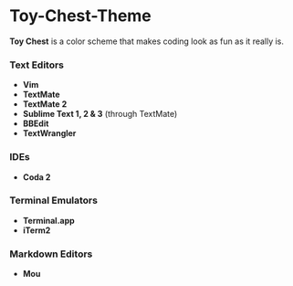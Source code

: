 Toy-Chest-Theme
===============

**Toy Chest** is a color scheme that makes coding look as fun as it really is.

### Text Editors

* **Vim**
* **TextMate**
* **TextMate 2**
* **Sublime Text 1, 2 & 3** (through TextMate)
* **BBEdit**
* **TextWrangler**

### IDEs

* **Coda 2**

### Terminal Emulators

* **Terminal.app**
* **iTerm2**

### Markdown Editors

* **Mou**